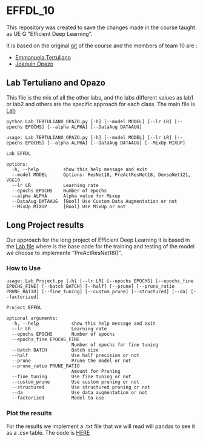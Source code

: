 # EFFDL_10


This repository was created to save the changes made in the course taught as UE G "Efficient Deep Learning".

It is based on the original [git](https://github.com/brain-bzh/efficient-deep-learning) of the course and the members of team 10 are :
* [Emmanuela Tertuliano](https://github.com/EmmanuelaTertuliano)
* [Joaquin Opazo](https://github.com/Opeiz)

## Lab Tertuliano and Opazo

This file is the mix of all the other labs, and the labs different values as lab1 or lab2 and others are the specific approach for each class. The main file is [Lab](Lab_TERTULIANO_OPAZO.py)
```
python Lab_TERTULIANO_OPAZO.py [-h] [--model MODEL] [--lr LR] [--epochs EPOCHS] [--alpha ALPHA] [--DataAug DATAAUG]
```
```
usage: Lab_TERTULIANO_OPAZO.py [-h] [--model MODEL] [--lr LR] [--epochs EPOCHS] [--alpha ALPHA] [--DataAug DATAAUG] [--MixUp MIXUP]

Lab EFFDL

options:
  -h, --help         show this help message and exit
  --model MODEL      Options: ResNet18, PreActResNet18, DenseNet121, VGG19
  --lr LR            Learning rate
  --epochs EPOCHS    Number of epochs
  --alpha ALPHA      Alpha value for Mixup
  --DataAug DATAAUG  [Bool] Use Custom Data Augmentation or not
  --MixUp MIXUP      [Bool] Use MixUp or not
```

## Long Project results

Our approach for the long project of Efficient Deep Learning it is based in the [Lab file](Lab_Project.py) where is the base code for the training and testing of the model we choose to implemente "PreActResNet18()". 

### How to Use

```
usage: Lab_Project.py [-h] [--lr LR] [--epochs EPOCHS] [--epochs_fine EPOCHS_FINE] [--batch BATCH] [--half] [--prune] [--prune_ratio PRUNE_RATIO] [--fine_tuning] [--custom_prune] [--structured] [--da] [--factorized]
```

```
Project EFFDL

optional arguments:
  -h, --help            show this help message and exit
  --lr LR               Learning rate
  --epochs EPOCHS       Number of epochs
  --epochs_fine EPOCHS_FINE
                        Number of epochs for fine tuning
  --batch BATCH         Batch size
  --half                Use half precision or not
  --prune               Prune the model or not
  --prune_ratio PRUNE_RATIO
                        Amount for Pruning
  --fine_tuning         Use fine tuning or not
  --custom_prune        Use custom pruning or not
  --structured          Use structured pruning or not
  --da                  Use data augmentation or not
  --factorized          Model to use
```

### Plot the results

For the results we implement a .txt file that we will read will pandas to see it as a .csv table. The code is [HERE](pandas.ipynb)

